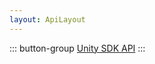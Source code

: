 ```yaml
---
layout: ApiLayout
---
```


::: button-group
[Unity SDK API](https://sdkdocs.easemob.com/apidoc/unity/index.html)
:::